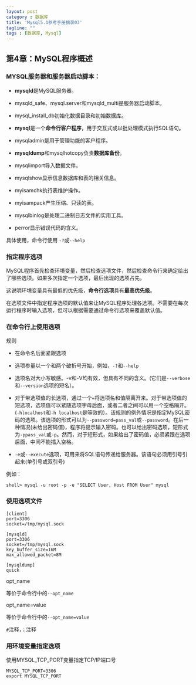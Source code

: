 ```yaml
---
layout: post
category : 数据库
title: 'Mysql5.1参考手册摘录03'
tagline: ""
tags : [数据库, Mysql]
---
```


## 第4章：MySQL程序概述

### MYSQL服务器和服务器启动脚本： 

- **mysqld**是MySQL服务器。

- mysqld_safe、mysql.server和mysqld_multi是服务器启动脚本。

- mysql_install_db初始化数据目录和初始数据库。

- **mysql**是一个**命令行客户程序**，用于交互式或以批处理模式执行SQL语句。

<!--break-->

- mysqladmin是用于管理功能的客户程序。

- **mysqldump**和mysqlhotcopy负责**数据库备份**。

- mysqlimport导入数据文件。

- mysqlshow显示信息数据库和表的相关信息。

- myisamchk执行表维护操作。

- myisampack产生压缩、只读的表。

- mysqlbinlog是处理二进制日志文件的实用工具。

- perror显示错误代码的含义。

具体使用，命令行使用 `-?`或`--help`

### 指定程序选项

MySQL程序首先检查环境变量，然后检查选项文件，然后检查命令行来确定给出了哪些选项。如果多次指定一个选项，最后出现的选项占先。

这说明环境变量具有最低的优先级，**命令行选项**具有**最高优先级**。

在选项文件中指定程序选项的默认值来让MySQL程序处理各选项。不需要在每次运行程序时输入选项，但可以根据需要通过命令行选项来覆盖默认值。

### 在命令行上使用选项

规则

- 在命令名后面紧跟选项

- 选项参量以一个和两个破折号开始，例如，`-?`和`--help`

-  选项名对大小写敏感。-v和-V均有效，但具有不同的含义。(它们是`--verbose`和`--version`选项的短名）。

-  对于带选项值的长选项，通过一个`=`将选项名和值隔离开来。对于带选项值的短选项，选项值可以紧随选项字母后面，或者二者之间可以用一个空格隔开。(`-hlocalhost`和`-h localhost`是等效的）。该规则的例外情况是指定MySQL密码的选项。该选项的形式可以为`--password=pass_val`或`--password`。在后一种情况(未给出密码值)，程序将提示输入密码。也可以给出密码选项，短形式为`-ppass_val`或`-p`。然而，对于短形式，如果给出了密码值，必须紧跟在选项后面，中间不能插入空格。

- `-e`或`--execute`选项，可用来将SQL语句传递给服务器。该语句必须用引号引起来(单引号或双引号)

例如：

	shell> mysql -u root -p -e "SELECT User, Host FROM User" mysql

### 使用选项文件

	[client]
	port=3306
	socket=/tmp/mysql.sock
	 
	[mysqld]
	port=3306
	socket=/tmp/mysql.sock
	key_buffer_size=16M
	max_allowed_packet=8M
	 
	[mysqldump]
	quick

opt_name

等价于命令行中的`--opt_name`

opt_name=value

等价于命令行中的`--opt_name=value`

`#`注释，`；`注释

### 用环境变量指定选项

使用MYSQL_TCP_PORT变量指定TCP/IP端口号

	MYSQL_TCP_PORT=3306
	export MYSQL_TCP_PORT
